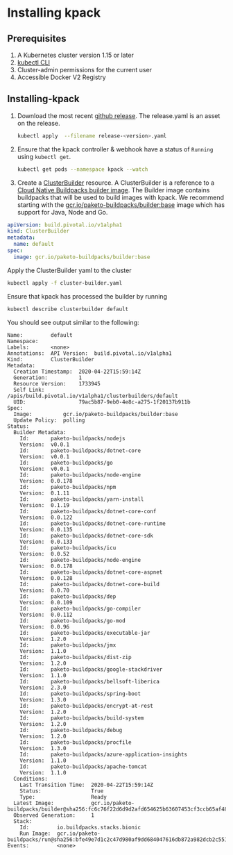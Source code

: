 # Installing kpack

## Prerequisites

1. A Kubernetes cluster version 1.15 or later
1. [kubectl CLI](https://kubernetes.io/docs/tasks/tools/install-kubectl/)
1. Cluster-admin permissions for the current user
1. Accessible Docker V2 Registry

## Installing-kpack

1. Download the most recent [github release](https://github.com/pivotal/kpack/releases). The release.yaml is an asset on the release. 

   ```bash
   kubectl apply  --filename release-<version>.yaml
   ```

1. Ensure that the kpack controller & webhook have a status of `Running` using  `kubectl get`.   

   ```bash
   kubectl get pods --namespace kpack --watch
   ```

1. Create a [ClusterBuilder](builders.md) resource. A ClusterBuilder is a reference to a [Cloud Native Buildpacks builder image](https://buildpacks.io/docs/using-pack/working-with-builders/). 
The Builder image contains buildpacks that will be used to build images with kpack. We recommend starting with the [gcr.io/paketo-buildpacks/builder:base](https://paketo.io/) image which has support for Java, Node and Go.         

```yaml
apiVersion: build.pivotal.io/v1alpha1
kind: ClusterBuilder
metadata:
  name: default
spec:
  image: gcr.io/paketo-buildpacks/builder:base
```

Apply the ClusterBuilder yaml to the cluster

```bash
kubectl apply -f cluster-builder.yaml
```

Ensure that kpack has processed the builder by running

```bash
kubectl describe clusterbuilder default
``` 

You should see output similar to the following:

```text
Name:         default
Namespace:    
Labels:       <none>
Annotations:  API Version:  build.pivotal.io/v1alpha1
Kind:         ClusterBuilder
Metadata:
  Creation Timestamp:  2020-04-22T15:59:14Z
  Generation:          1
  Resource Version:    1733945
  Self Link:           /apis/build.pivotal.io/v1alpha1/clusterbuilders/default
  UID:                 79ac5b87-9eb0-4e8c-a275-1f20137b911b
Spec:
  Image:          gcr.io/paketo-buildpacks/builder:base
  Update Policy:  polling
Status:
  Builder Metadata:
    Id:       paketo-buildpacks/nodejs
    Version:  v0.0.1
    Id:       paketo-buildpacks/dotnet-core
    Version:  v0.0.1
    Id:       paketo-buildpacks/go
    Version:  v0.0.1
    Id:       paketo-buildpacks/node-engine
    Version:  0.0.178
    Id:       paketo-buildpacks/npm
    Version:  0.1.11
    Id:       paketo-buildpacks/yarn-install
    Version:  0.1.19
    Id:       paketo-buildpacks/dotnet-core-conf
    Version:  0.0.122
    Id:       paketo-buildpacks/dotnet-core-runtime
    Version:  0.0.135
    Id:       paketo-buildpacks/dotnet-core-sdk
    Version:  0.0.133
    Id:       paketo-buildpacks/icu
    Version:  0.0.52
    Id:       paketo-buildpacks/node-engine
    Version:  0.0.178
    Id:       paketo-buildpacks/dotnet-core-aspnet
    Version:  0.0.128
    Id:       paketo-buildpacks/dotnet-core-build
    Version:  0.0.70
    Id:       paketo-buildpacks/dep
    Version:  0.0.109
    Id:       paketo-buildpacks/go-compiler
    Version:  0.0.112
    Id:       paketo-buildpacks/go-mod
    Version:  0.0.96
    Id:       paketo-buildpacks/executable-jar
    Version:  1.2.0
    Id:       paketo-buildpacks/jmx
    Version:  1.1.0
    Id:       paketo-buildpacks/dist-zip
    Version:  1.2.0
    Id:       paketo-buildpacks/google-stackdriver
    Version:  1.1.0
    Id:       paketo-buildpacks/bellsoft-liberica
    Version:  2.3.0
    Id:       paketo-buildpacks/spring-boot
    Version:  1.3.0
    Id:       paketo-buildpacks/encrypt-at-rest
    Version:  1.2.0
    Id:       paketo-buildpacks/build-system
    Version:  1.2.0
    Id:       paketo-buildpacks/debug
    Version:  1.2.0
    Id:       paketo-buildpacks/procfile
    Version:  1.3.0
    Id:       paketo-buildpacks/azure-application-insights
    Version:  1.1.0
    Id:       paketo-buildpacks/apache-tomcat
    Version:  1.1.0
  Conditions:
    Last Transition Time:  2020-04-22T15:59:14Z
    Status:                True
    Type:                  Ready
  Latest Image:            gcr.io/paketo-buildpacks/builder@sha256:fc6c76f22d6d9d2afd654625b63607453cf3ccb65af485905ddfccd812e9eb97
  Observed Generation:     1
  Stack:
    Id:         io.buildpacks.stacks.bionic
    Run Image:  gcr.io/paketo-buildpacks/run@sha256:bfe49e7d1c2c47d980af9dd684047616db872a982dcb2c5515a960d1a962a599
Events:         <none>
```

